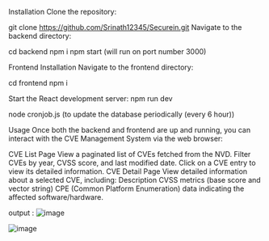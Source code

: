 Installation
Clone the repository:

git clone https://github.com/Srinath12345/Securein.git
Navigate to the backend directory:

cd backend
npm i 
npm start (will run on port number 3000)

Frontend Installation
Navigate to the frontend directory:

cd frontend
npm i

Start the React development server:
npm run dev

node cronjob.js (to update the database periodically (every 6 hour))


Usage
Once both the backend and frontend are up and running, you can interact with the CVE Management System via the web browser:

CVE List Page
View a paginated list of CVEs fetched from the NVD.
Filter CVEs by year, CVSS score, and last modified date.
Click on a CVE entry to view its detailed information.
CVE Detail Page
View detailed information about a selected CVE, including:
Description
CVSS metrics (base score and vector string)
CPE (Common Platform Enumeration) data indicating the affected software/hardware.


output :
![image](https://github.com/user-attachments/assets/2103ed66-022b-4a9e-b268-6705e63d9d87)

![image](https://github.com/user-attachments/assets/d31fb28d-418b-433c-a75c-5cd0726ec0a1)




